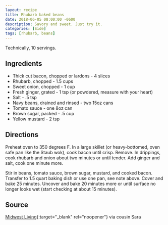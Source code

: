 ```yaml
---
layout: recipe
title: Rhubarb baked beans
date: 2018-06-05 08:00:00 -0600
description: Savory and sweet. Just try it.
categories: [Side]
tags: [rhubarb, beans]
---
```


Technically, 10 servings.

## Ingredients
- Thick cut bacon, chopped or lardons - 4 slices
- Rhubarb, chopped - 1.5 cups
- Sweet onion, chopped - 1 cup
- Fresh ginger, grated - 1 tsp (or powdered, measure with your heart)
- Salt - .5 tsp
- Navy beans, drained and rinsed - two 15oz cans
- Tomato sauce - one 8oz can
- Brown sugar, packed - .5 cup
- Yellow mustard - 2 tsp

## Directions
Preheat oven to 350 degrees F. In a large skillet (or heavy-bottomed, oven safe pan like the Staub wok), cook bacon until crisp. Remove. In drippings, cook rhubarb and onion about two minutes or until tender. Add ginger and salt, cook one minute more.

Stir in beans, tomato sauce, brown sugar, mustard, and cooked bacon. Transfer to 1.5 quart baking dish or use one pan, see note above. Cover and bake 25 minutes. Uncover and bake 20 minutes more or until surface no longer looks wet (start checking at about 15 minutes).

## Source 
[Midwest Living](https://www.midwestliving.com/recipe/rhubarb-baked-beans/){:target="_blank" rel="noopener"} via cousin Sara